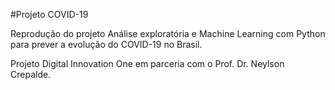 #Projeto COVID-19 

Reprodução do projeto Análise exploratória e Machine Learning com Python para prever a evolução do COVID-19 no Brasil.

Projeto Digital Innovation One em parceria com o Prof. Dr. Neylson Crepalde.